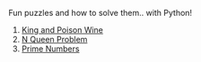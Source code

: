 Fun puzzles and how to solve them.. with Python!

1. [King and Poison Wine](https://github.com/snazrul1/PyRevolution/blob/master/Puzzles/King_and_Poisoned_Wine.ipynb)
2. [N Queen Problem](https://github.com/snazrul1/PyRevolution/blob/master/Puzzles/N_Queen_Problem.ipynb)
3. [Prime Numbers](https://github.com/snazrul1/PyRevolution/blob/master/Puzzles/Prime_Numbers.ipynb)

